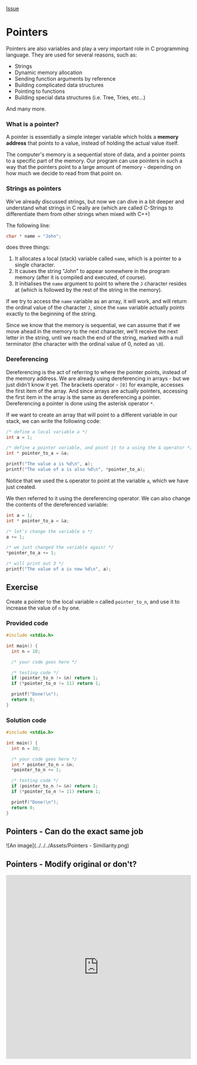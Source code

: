 [Issue](https://github.com/Evanlab02/Learning-C/issues/14)

# Pointers

Pointers are also variables and play a very important role in C programming language. They are used for several reasons, such as:

- Strings
- Dynamic memory allocation
- Sending function arguments by reference
- Building complicated data structures
- Pointing to functions
- Building special data structures (i.e. Tree, Tries, etc...)

And many more.

### What is a pointer?

A pointer is essentially a simple integer variable which holds a **memory address** that points to a value, instead of holding the actual value itself.

The computer's memory is a sequential store of data, and a pointer points to a specific part of the memory. Our program can use pointers in such a way that the pointers point to a large amount of memory - depending on how much we decide to read from that point on.

### Strings as pointers

We've already discussed strings, but now we can dive in a bit deeper and understand what strings in C really are (which are called C-Strings to differentiate them from other strings when mixed with C++)

The following line:

```c
char * name = "John";
```

does three things:

1. It allocates a local (stack) variable called `name`, which is a pointer to a single character.
2. It causes the string "John" to appear somewhere in the program memory (after it is compiled and executed, of course).
3. It initialises the `name` argument to point to where the `J` character resides at (which is followed by the rest of the string in the memory).

If we try to access the `name` variable as an array, it will work, and will return the ordinal value of the character `J`, since the `name` variable actually points exactly to the beginning of the string.

Since we know that the memory is sequential, we can assume that if we move ahead in the memory to the next character, we'll receive the next letter in the string, until we reach the end of the string, marked with a null terminator (the character with the ordinal value of 0, noted as `\0`).

### Dereferencing

Dereferencing is the act of referring to where the pointer points, instead of the memory address. We are already using dereferencing in arrays - but we just didn't know it yet. The brackets operator - `[0]` for example, accesses the first item of the array. And since arrays are actually pointers, accessing the first item in the array is the same as dereferencing a pointer. Dereferencing a pointer is done using the asterisk operator `*`.

If we want to create an array that will point to a different variable in our stack, we can write the following code:

```c
/* define a local variable a */
int a = 1;

/* define a pointer variable, and point it to a using the & operator */
int * pointer_to_a = &a;

printf("The value a is %d\n", a);
printf("The value of a is also %d\n", *pointer_to_a);
```

Notice that we used the `&` operator to point at the variable `a`, which we have just created.

We then referred to it using the dereferencing operator. We can also change the contents of the dereferenced variable:

```c
int a = 1;
int * pointer_to_a = &a;

/* let's change the variable a */
a += 1;

/* we just changed the variable again! */
*pointer_to_a += 1;

/* will print out 3 */
printf("The value of a is now %d\n", a);
```

## Exercise

Create a pointer to the local variable `n` called `pointer_to_n`, and use it to increase the value of `n` by one.

### Provided code

```C
#include <stdio.h>

int main() {
  int n = 10;

  /* your code goes here */

  /* testing code */
  if (pointer_to_n != &n) return 1;
  if (*pointer_to_n != 11) return 1;

  printf("Done!\n");
  return 0;
}
```

### Solution code

```C
#include <stdio.h>

int main() {
  int n = 10;

  /* your code goes here */
  int * pointer_to_n = &n;
  *pointer_to_n += 1;

  /* testing code */
  if (pointer_to_n != &n) return 1;
  if (*pointer_to_n != 11) return 1;

  printf("Done!\n");
  return 0;
}
```

## Pointers - Can do the exact same job

![An image](../../../Assets/Pointers - Similiarity.png)

## Pointers - Modify original or don't?

<iframe src="https://link.excalidraw.com/p/readonly/YfyWQDpIkZeO5sjfR0sp" width="100%" height="500px" style="border: none;"></iframe>

